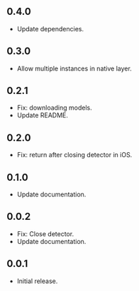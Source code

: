 ## 0.4.0

* Update dependencies.

## 0.3.0

* Allow multiple instances in native layer.

## 0.2.1

* Fix: downloading models.
* Update README.

## 0.2.0

* Fix: return after closing detector in iOS.

## 0.1.0

* Update documentation.

## 0.0.2

* Fix: Close detector.
* Update documentation.

## 0.0.1

* Initial release.
